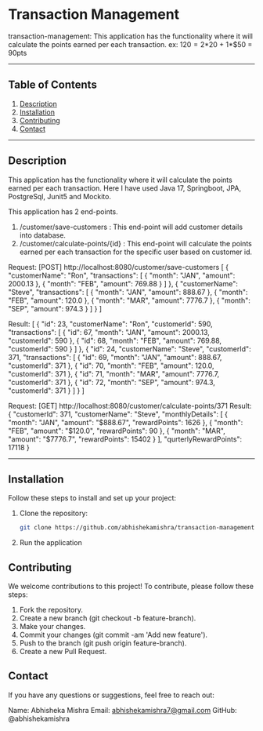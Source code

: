 # Transaction Management

transaction-management:  This application has the functionality where it will calculate the points earned per each transaction.
ex: $120 = 2*$20 + 1*$50 = 90pts

---

## Table of Contents

1. [Description](#description)
2. [Installation](#installation)
4. [Contributing](#contributing)
6. [Contact](#contact)

---

## Description

This application has the functionality where it will calculate the points earned per each transaction. Here I have used Java 17, Springboot, JPA, PostgreSql, Junit5 and Mockito.

This application has 2 end-points.
1. /customer/save-customers : This end-point will add customer details into database.
2. /customer/calculate-points/{id} : This end-point will calculate the points earned per each transaction for the specific user based on customer id.

Request:
[POST] http://localhost:8080/customer/save-customers
[
{
"customerName": "Ron",
"transactions": [
{
"month": "JAN",
"amount": 2000.13
},
{
"month": "FEB",
"amount": 769.88
}
]
},
{
"customerName": "Steve",
"transactions": [
{
"month": "JAN",
"amount": 888.67
},
{
"month": "FEB",
"amount": 120.0
},
{
"month": "MAR",
"amount": 7776.7
},
{
"month": "SEP",
"amount": 974.3
}
]
}
]

Result:
[
{
"id": 23,
"customerName": "Ron",
"customerId": 590,
"transactions": [
{
"id": 67,
"month": "JAN",
"amount": 2000.13,
"customerId": 590
},
{
"id": 68,
"month": "FEB",
"amount": 769.88,
"customerId": 590
}
]
},
{
"id": 24,
"customerName": "Steve",
"customerId": 371,
"transactions": [
{
"id": 69,
"month": "JAN",
"amount": 888.67,
"customerId": 371
},
{
"id": 70,
"month": "FEB",
"amount": 120.0,
"customerId": 371
},
{
"id": 71,
"month": "MAR",
"amount": 7776.7,
"customerId": 371
},
{
"id": 72,
"month": "SEP",
"amount": 974.3,
"customerId": 371
}
]
}
]

Request:
[GET] http://localhost:8080/customer/calculate-points/371
Result:
{
"customerId": 371,
"customerName": "Steve",
"monthlyDetails": [
{
"month": "JAN",
"amount": "$888.67",
"rewardPoints": 1626
},
{
"month": "FEB",
"amount": "$120.0",
"rewardPoints": 90
},
{
"month": "MAR",
"amount": "$7776.7",
"rewardPoints": 15402
}
],
"qurterlyRewardPoints": 17118
}



---

## Installation

Follow these steps to install and set up your project:

1. Clone the repository:
   ```bash
   git clone https://github.com/abhishekamishra/transaction-management
   
2. Run the application

## Contributing

We welcome contributions to this project! To contribute, please follow these steps:

1. Fork the repository.
2. Create a new branch (git checkout -b feature-branch).
3. Make your changes.
4. Commit your changes (git commit -am 'Add new feature').
5. Push to the branch (git push origin feature-branch).
6. Create a new Pull Request.

## Contact

If you have any questions or suggestions, feel free to reach out:

Name: Abhisheka Mishra
Email: abhishekamishra7@gmail.com
GitHub: @abhishekamishra